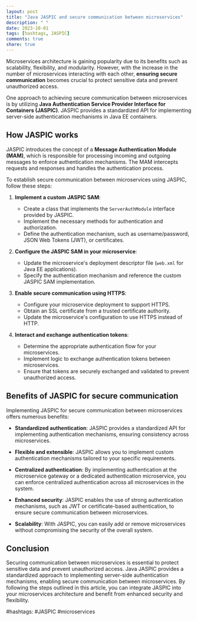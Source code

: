 ```yaml
---
layout: post
title: "Java JASPIC and secure communication between microservices"
description: " "
date: 2023-10-01
tags: [hashtags, JASPIC]
comments: true
share: true
---
```


Microservices architecture is gaining popularity due to its benefits such as scalability, flexibility, and modularity. However, with the increase in the number of microservices interacting with each other, **ensuring secure communication** becomes crucial to protect sensitive data and prevent unauthorized access.

One approach to achieving secure communication between microservices is by utilizing **Java Authentication Service Provider Interface for Containers (JASPIC)**. JASPIC provides a standardized API for implementing server-side authentication mechanisms in Java EE containers.

## How JASPIC works

JASPIC introduces the concept of a **Message Authentication Module (MAM)**, which is responsible for processing incoming and outgoing messages to enforce authentication mechanisms. The MAM intercepts requests and responses and handles the authentication process.

To establish secure communication between microservices using JASPIC, follow these steps:

1. **Implement a custom JASPIC SAM**:
   - Create a class that implements the `ServerAuthModule` interface provided by JASPIC.
   - Implement the necessary methods for authentication and authorization.
   - Define the authentication mechanism, such as username/password, JSON Web Tokens (JWT), or certificates.

2. **Configure the JASPIC SAM in your microservice**:
   - Update the microservice's deployment descriptor file (`web.xml` for Java EE applications).
   - Specify the authentication mechanism and reference the custom JASPIC SAM implementation.

3. **Enable secure communication using HTTPS**:
   - Configure your microservice deployment to support HTTPS.
   - Obtain an SSL certificate from a trusted certificate authority.
   - Update the microservice's configuration to use HTTPS instead of HTTP.

4. **Interact and exchange authentication tokens**:
   - Determine the appropriate authentication flow for your microservices.
   - Implement logic to exchange authentication tokens between microservices.
   - Ensure that tokens are securely exchanged and validated to prevent unauthorized access.

## Benefits of JASPIC for secure communication

Implementing JASPIC for secure communication between microservices offers numerous benefits:

- **Standardized authentication**: JASPIC provides a standardized API for implementing authentication mechanisms, ensuring consistency across microservices.

- **Flexible and extensible**: JASPIC allows you to implement custom authentication mechanisms tailored to your specific requirements.

- **Centralized authentication**: By implementing authentication at the microservice gateway or a dedicated authentication microservice, you can enforce centralized authentication across all microservices in the system.

- **Enhanced security**: JASPIC enables the use of strong authentication mechanisms, such as JWT or certificate-based authentication, to ensure secure communication between microservices.

- **Scalability**: With JASPIC, you can easily add or remove microservices without compromising the security of the overall system.

## Conclusion

Securing communication between microservices is essential to protect sensitive data and prevent unauthorized access. Java JASPIC provides a standardized approach to implementing server-side authentication mechanisms, enabling secure communication between microservices. By following the steps outlined in this article, you can integrate JASPIC into your microservices architecture and benefit from enhanced security and flexibility.

#hashtags: #JASPIC #microservices